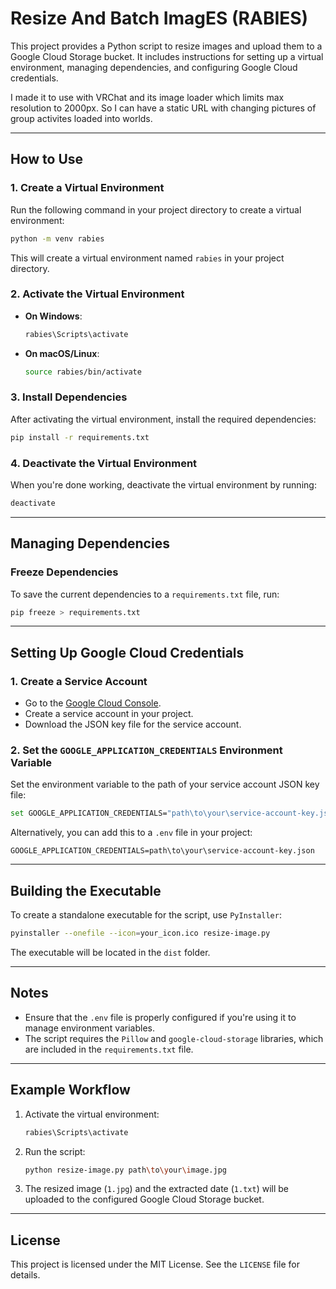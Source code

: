 # Resize And Batch ImagES (RABIES)

This project provides a Python script to resize images and upload them to a Google Cloud Storage bucket. It includes instructions for setting up a virtual environment, managing dependencies, and configuring Google Cloud credentials.  

I made it to use with VRChat and its image loader which limits max resolution to 2000px. So I can have a static URL with changing pictures of group activites loaded into worlds.

---

## How to Use

### 1. Create a Virtual Environment
Run the following command in your project directory to create a virtual environment:
```bash
python -m venv rabies
```
This will create a virtual environment named `rabies` in your project directory.

### 2. Activate the Virtual Environment
- **On Windows**:
  ```bash
  rabies\Scripts\activate
  ```
- **On macOS/Linux**:
  ```bash
  source rabies/bin/activate
  ```

### 3. Install Dependencies
After activating the virtual environment, install the required dependencies:
```bash
pip install -r requirements.txt
```

### 4. Deactivate the Virtual Environment
When you're done working, deactivate the virtual environment by running:
```bash
deactivate
```

---

## Managing Dependencies

### Freeze Dependencies
To save the current dependencies to a `requirements.txt` file, run:
```bash
pip freeze > requirements.txt
```

---

## Setting Up Google Cloud Credentials

### 1. Create a Service Account
- Go to the [Google Cloud Console](https://console.cloud.google.com/).
- Create a service account in your project.
- Download the JSON key file for the service account.

### 2. Set the `GOOGLE_APPLICATION_CREDENTIALS` Environment Variable
Set the environment variable to the path of your service account JSON key file:
```bash
set GOOGLE_APPLICATION_CREDENTIALS="path\to\your\service-account-key.json"
```

Alternatively, you can add this to a `.env` file in your project:
```plaintext
GOOGLE_APPLICATION_CREDENTIALS=path\to\your\service-account-key.json
```

---

## Building the Executable

To create a standalone executable for the script, use `PyInstaller`:
```bash
pyinstaller --onefile --icon=your_icon.ico resize-image.py
```

The executable will be located in the `dist` folder.

---

## Notes

- Ensure that the `.env` file is properly configured if you're using it to manage environment variables.
- The script requires the `Pillow` and `google-cloud-storage` libraries, which are included in the `requirements.txt` file.

---

## Example Workflow

1. Activate the virtual environment:
   ```bash
   rabies\Scripts\activate
   ```
2. Run the script:
   ```bash
   python resize-image.py path\to\your\image.jpg
   ```
3. The resized image (`1.jpg`) and the extracted date (`1.txt`) will be uploaded to the configured Google Cloud Storage bucket.

---

## License

This project is licensed under the MIT License. See the `LICENSE` file for details.
